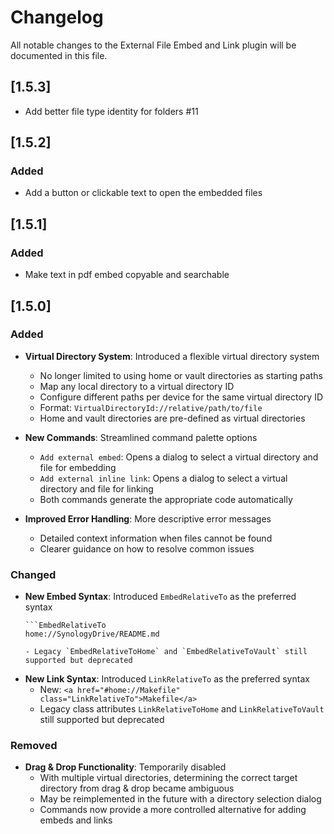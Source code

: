 # Changelog

All notable changes to the External File Embed and Link plugin will be documented in this file.

## [1.5.3]

- Add better file type identity for folders #11

## [1.5.2]

### Added

- Add a button or clickable text to open the embedded files

## [1.5.1]

### Added

- Make text in pdf embed copyable and searchable

## [1.5.0]

### Added
- **Virtual Directory System**: Introduced a flexible virtual directory system
  - No longer limited to using home or vault directories as starting paths
  - Map any local directory to a virtual directory ID
  - Configure different paths per device for the same virtual directory ID
  - Format: `VirtualDirectoryId://relative/path/to/file`
  - Home and vault directories are pre-defined as virtual directories

- **New Commands**: Streamlined command palette options
  - `Add external embed`: Opens a dialog to select a virtual directory and file for embedding
  - `Add external inline link`: Opens a dialog to select a virtual directory and file for linking
  - Both commands generate the appropriate code automatically

- **Improved Error Handling**: More descriptive error messages
  - Detailed context information when files cannot be found
  - Clearer guidance on how to resolve common issues

### Changed
- **New Embed Syntax**: Introduced `EmbedRelativeTo` as the preferred syntax
  ```
  ```EmbedRelativeTo
  home://SynologyDrive/README.md
  ```
  ```
  - Legacy `EmbedRelativeToHome` and `EmbedRelativeToVault` still supported but deprecated

- **New Link Syntax**: Introduced `LinkRelativeTo` as the preferred syntax
  - New: `<a href="#home://Makefile" class="LinkRelativeTo">Makefile</a>`
  - Legacy class attributes `LinkRelativeToHome` and `LinkRelativeToVault` still supported but deprecated

### Removed
- **Drag & Drop Functionality**: Temporarily disabled
  - With multiple virtual directories, determining the correct target directory from drag & drop became ambiguous
  - May be reimplemented in the future with a directory selection dialog
  - Commands now provide a more controlled alternative for adding embeds and links 
